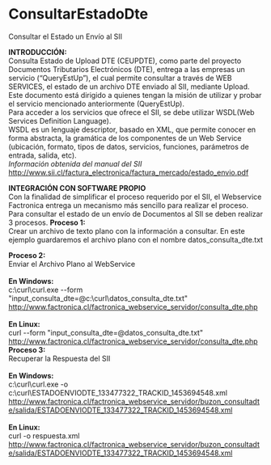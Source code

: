# ConsultarEstadoDte
Consultar el Estado un Envío al SII

<b>INTRODUCCIÓN:</b>
<br>Consulta Estado de Upload DTE (CEUPDTE), como parte del proyecto Documentos Tributarios Electrónicos (DTE), entrega a las empresas un servicio (“QueryEstUp”), el cual permite consultar a través de WEB SERVICES, el estado de un archivo DTE enviado al SII, mediante Upload.
<br>Este documento está dirigido a quienes tengan la misión de utilizar y probar el servicio mencionado anteriormente (QueryEstUp).
<br>Para acceder a los servicios que ofrece el SII, se debe utilizar WSDL(Web Services Definition Language).
<br>WSDL es un lenguaje descriptor, basado en XML, que permite conocer en forma abstracta, la gramática de los componentes de un Web Service (ubicación, formato, tipos de datos, servicios, funciones, parámetros de entrada, salida, etc).
<br><i>Información obtenida del manual del SII</i>
<br>http://www.sii.cl/factura_electronica/factura_mercado/estado_envio.pdf

<B>INTEGRACIÓN CON SOFTWARE PROPIO</B>
<br>Con la finalidad de simplificar el proceso requerido por el SII, el Webservice Factronica entrega un mecanismo más sencillo para realizar el proceso.
<br>Para consultar el estado de un envío de Documentos al SII se deben realizar 3 procesos.
<b>Proceso 1:</b>
<br>Crear un archivo de texto plano con la información a consultar.
En este ejemplo guardaremos el archivo plano con el nombre datos_consulta_dte.txt

<b>Proceso 2:</b>
<br>Enviar el Archivo Plano al WebService
<br>
<br><b>En Windows:</b>
<br>c:\curl\curl.exe --form "input_consulta_dte=@c:\curl\datos_consulta_dte.txt" http://www.factronica.cl/factronica_webservice_servidor/consulta_dte.php
<br>
<br><b>En Linux:</b>
<br>curl --form "input_consulta_dte=@datos_consulta_dte.txt" http://www.factronica.cl/factronica_webservice_servidor/consulta_dte.php
<br>
<b>Proceso 3:</b>
<br>Recuperar la Respuesta del SII
<br>
<br><b>En Windows:</b>
<br>c:\curl\curl.exe -o c:\curl\ESTADOENVIODTE_133477322_TRACKID_1453694548.xml http://www.factronica.cl/factronica_webservice_servidor/buzon_consultadte/salida/ESTADOENVIODTE_133477322_TRACKID_1453694548.xml
<br>
<br><b>En Linux:</b>
<br>curl -o respuesta.xml http://www.factronica.cl/factronica_webservice_servidor/buzon_consultadte/salida/ESTADOENVIODTE_133477322_TRACKID_1453694548.xml
